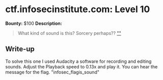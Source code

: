 # ctf.infosecinstitute.com: Level 10
**Bounty:** $100
**Description:**

> What kind of sound is this? Sorcery perhaps?? ["<listen>"](Flag.wav)

## Write-up

To solve this one I used Audacity a software for recording and editing sounds. Adjust the Playback speed to 0.13x and play it. You can hear the message for the flag.
"infosec_flagis_sound"

